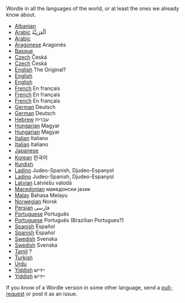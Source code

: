 
Wordle in all the languages of the world, or at least the ones we already know about.

* [Albanian](https://luaj.live/)
* [Arabic](https://arwordle.netlify.app/) اَلْعَرَبِيَّةُ
* [Arabic](https://www.kalimah.xyz/)
* [Aragonese](https://paroletas-wordle.religada.com/) Aragonés
* [Basque](https://wordle.talaios.coop/)
* [Czech](https://slovo.ppolivka.com/)  Česká
* [Czech](https://hadejslova.cz/) Česká
* [English](https://www.powerlanguage.co.uk/wordle/) The Original?
* [English](https://wordle.hannahmariepark.com/)
* [English](https://wordlegame.org/)
* [French](https://www.solitaire-play.com/lemot/) En français
* [French](https://wordlegame.org/wordle-in-french) En français
* [French](https://wordle.louan.me/) En français
* [German](https://wordle.uber.space/) Deutsch
* [German](https://wordlegame.org/wordle-in-german) Deutsch
* [Hebrew](https://meduyeket.net/) עברית
* [Hungarian](https://szozat.miklosdanka.com/) Magyar
* [Hungarian](https://jealousmarkup.xyz/szofejto/) Magyar
* [Italian](https://sebastianomorando.github.io/wordle-it/) Italiano
* [Italian](https://wordlegame.org/wordle-in-italian) Italiano
* [Japanese](https://aseruneko.github.io/WORDLEja/)
* [Korean](https://danwordle.vercel.app/) 한국어
* [Kurdish](https://f.github.io/wordle-kurdi/)
* [Ladino](https://ladino.szabgab.com/wordle/) Judeo-Spanish, Djudeo-Espanyol
* [Ladino](https://f.github.io/wordle-ladino/) Judeo-Spanish, Djudeo-Espanyol
* [Latvian](https://wordle.lielakeda.lv/) Latviešu valodā
* [Macedonian](https://zborle.mk/) македонски јазик
* [Malay](https://malay-wordle.netlify.app/) Bahasa Melayu
* [Norwegian](https://www.wordle.lol/) Norsk
* [Persian](https://www.vaajoor.ir/) فارسی
* [Portuguese](https://wordlegame.org/wordle-in-portuguese) Português
* [Portuguese](https://term.ooo/) Português  (Brazilian Portugues?)
* [Spanish](https://wordle.danielfrg.com/) Español
* [Spanish](https://wordlegame.org/wordle-in-spanish) Español
* [Swedish](https://ordsnille.brusman.se/) Svenska
* [Swedish](https://ordlig.se/) Svenska
* [Tamil](https://tamilwordle-maleycpqdq-el.a.run.app/) ?
* [Turkish](https://f.github.io/wordle-tr/)
* [Urdu](https://urdle.chaoticity.com/)
* [Yiddish](https://www.jiconway.com/vertl/)  יידיש
* [Yiddish](https://greenwichmeanti.me/wordle/)  יידיש

If you know of a Wordle version in some other language, send a <a href="https://github.com/szabgab/wordle">pull-request</a> or post it as an issue.


